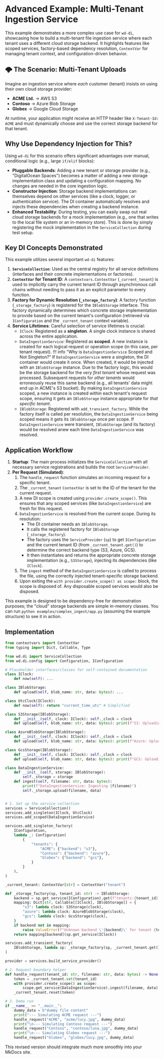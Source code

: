 # Advanced Example: Multi-Tenant Ingestion Service

This example demonstrates a more complex use case for `wd-di`, showcasing how to build a multi-tenant file ingestion service where each tenant uses a different cloud storage backend. It highlights features like scoped services, factory-based dependency resolution, `ContextVar` for managing tenant context, and configuration-driven behavior.

## 🌩️ The Scenario: Multi-Tenant Uploads

Imagine an ingestion service where *each* customer (tenant) insists on using their own cloud storage provider:

- **ACME Ltd.** → AWS S3
- **Contoso** → Azure Blob Storage
- **Globex** → Google Cloud Storage

At runtime, your application might receive an HTTP header like `X-Tenant-Id: ACME` and must dynamically choose and use the correct storage backend for that tenant.



## Why Use Dependency Injection for This?

Using `wd-di` for this scenario offers significant advantages over manual, conditional logic (e.g., large `if/elif` blocks):

-   **Pluggable Backends**: Adding a new tenant or storage provider (e.g., "DigitalOcean Spaces") becomes a matter of adding a new storage implementation class and updating a configuration mapping. No changes are needed in the core ingestion logic.
-   **Constructor Injection**: Storage backend implementations can themselves depend on other services (like a clock, logger, or authentication service). The DI container automatically resolves and injects these dependencies when creating a backend instance.
-   **Enhanced Testability**: During testing, you can easily swap out real cloud storage backends for a mock implementation (e.g., one that writes to the local file system or an in-memory store). This is done by simply registering the mock implementation in the `ServiceCollection` during test setup.

## Key DI Concepts Demonstrated

This example utilizes several important `wd-di` features:

1.  **`ServiceCollection`**: Used as the central registry for all service definitions (interfaces and their concrete implementations or factories).
2.  **`ContextVar` for Tenant ID**: A `contextvars.ContextVar` (`_current_tenant`) is used to implicitly carry the current tenant ID through asynchronous call chains without needing to pass it as an explicit parameter to every function.
3.  **Factory for Dynamic Resolution (`_storage_factory`)**: A factory function (`_storage_factory`) is registered for the `IBlobStorage` interface. This factory dynamically determines which concrete storage implementation to provide based on the current tenant's configuration (retrieved via `IConfiguration` and the `_current_tenant` context variable).
4.  **Service Lifetimes**: Careful selection of service lifetimes is crucial:
    *   `IClock`: Registered as a **singleton**. A single clock instance is shared across the entire application.
    *   `DataIngestionService`: Registered as **scoped**. A new instance is created for each logical request or operation scope (in this case, per tenant request).
        !!! info "Why is `DataIngestionService` Scoped and Not Singleton?"
            If `DataIngestionService` were a singleton, the DI container would create it once. When created, it would be injected with an `IBlobStorage` instance. Due to the factory logic, this would be the storage backend for the *very first tenant* whose request was processed. Subsequent requests for *other tenants* would erroneously reuse this same backend (e.g., all tenants' data might end up in ACME's S3 bucket). By making `DataIngestionService` scoped, a new instance is created within each tenant's request scope, ensuring it gets an `IBlobStorage` instance appropriate for *that specific tenant*.
    *   `IBlobStorage`: Registered with `add_transient_factory`. While the factory itself is called per resolution, the `DataIngestionService` being scoped means it gets its `IBlobStorage` once per scope. If `DataIngestionService` were transient, `IBlobStorage` (and its factory) would be resolved anew each time `DataIngestionService` was resolved.

## Application Workflow

1.  **Startup**: The main process initializes the `ServiceCollection` with all necessary service registrations and builds the root `ServiceProvider`.
2.  **Per Request (Simulated)**:
    1.  The `handle_request` function simulates an incoming request for a specific tenant.
    2.  The `_current_tenant` `ContextVar` is set to the ID of the tenant for the current request.
    3.  A new DI scope is created using `provider.create_scope()`. This ensures that any scoped services (like `DataIngestionService`) are fresh for this request.
    4.  `DataIngestionService` is resolved from the current scope. During its resolution:
        *   The DI container needs an `IBlobStorage`.
        *   It calls the registered factory for `IBlobStorage` (`_storage_factory`).
        *   The factory uses the `ServiceProvider` (`sp`) to get `IConfiguration` and the current tenant ID (from `_current_tenant.get()`) to determine the correct backend type (S3, Azure, GCS).
        *   It then instantiates and returns the appropriate concrete storage implementation (e.g., `S3Storage`), injecting its dependencies (like `IClock`).
    5.  The `ingest` method of the `DataIngestionService` is called to process the file, using the correctly injected tenant-specific storage backend.
    6.  Upon exiting the `with provider.create_scope() as scope:` block, the scope is disposed of. Any disposable scoped services would also be disposed.

This example is designed to be dependency-free for demonstration purposes; the "cloud" storage backends are simple in-memory classes. You can run `python examples/complex_ingest/app.py` (assuming the example structure) to see it in action.

## Implementation

```python
from contextvars import ContextVar
from typing import Dict, Callable, Type

from wd.di import ServiceCollection
from wd.di.config import Configuration, IConfiguration

# Placeholder interfaces/classes for self-contained documentation
class IClock:
    def now(self): ...

class IBlobStorage:
    def upload(self, blob_name: str, data: bytes): ...

class UtcClock(IClock):
    def now(self): return "current_time_utc" # Simplified

class S3Storage(IBlobStorage):
    def __init__(self, clock: IClock): self._clock = clock
    def upload(self, blob_name: str, data: bytes): print(f"S3: Uploading {blob_name} at {self._clock.now()} ({len(data)} bytes)")

class AzureBlobStorage(IBlobStorage):
    def __init__(self, clock: IClock): self._clock = clock
    def upload(self, blob_name: str, data: bytes): print(f"Azure: Uploading {blob_name} at {self._clock.now()} ({len(data)} bytes)")

class GcsStorage(IBlobStorage):
    def __init__(self, clock: IClock): self._clock = clock
    def upload(self, blob_name: str, data: bytes): print(f"GCS: Uploading {blob_name} at {self._clock.now()} ({len(data)} bytes)")

class DataIngestionService:
    def __init__(self, storage: IBlobStorage):
        self._storage = storage
    def ingest(self, filename: str, data: bytes):
        print(f"DataIngestionService: Ingesting {filename}")
        self._storage.upload(filename, data)


# 1. Set up the service collection
services = ServiceCollection()
services.add_singleton(IClock, UtcClock)
services.add_scoped(DataIngestionService)

services.add_singleton_factory(
    IConfiguration,
    lambda _: Configuration(
        {
            "tenants": {
                "ACME": {"backend": "s3"},
                "Contoso": {"backend": "azure"},
                "Globex": {"backend": "gcs"},
            }
        }
    ),
)

_current_tenant: ContextVar[str] = ContextVar("tenant")

def _storage_factory(sp, tenant_id: str) -> IBlobStorage:
    backend = sp.get_service(IConfiguration).get(f"tenants:{tenant_id}:backend")
    mapping: Dict[str, Callable[[IClock], IBlobStorage]] = {
        "s3": lambda clock: S3Storage(clock),
        "azure": lambda clock: AzureBlobStorage(clock),
        "gcs": lambda clock: GcsStorage(clock),
    }
    if backend not in mapping:
        raise ValueError(f"Unknown backend \'{backend}\' for tenant {tenant_id}")
    return mapping[backend](sp.get_service(IClock))

services.add_transient_factory(
    IBlobStorage, lambda sp: _storage_factory(sp, _current_tenant.get())
)

provider = services.build_service_provider()

# 2. Request boundary helper
def handle_request(tenant_id: str, filename: str, data: bytes) -> None:
    token = _current_tenant.set(tenant_id)
    with provider.create_scope() as scope:
        scope.get_service(DataIngestionService).ingest(filename, data)
    _current_tenant.reset(token)

# 3. Demo run
if __name__ == "__main__":
    dummy_data = b"dummy file content"
    print("--- Simulating ACME request ---")
    handle_request("ACME", "acme/lucy.jpg", dummy_data)
    print("\n--- Simulating Contoso request ---")
    handle_request("Contoso", "contoso/luna.jpg", dummy_data)
    print("\n--- Simulating Globex request ---")
    handle_request("Globex", "globex/lucy.jpg", dummy_data)
```

This revised version should integrate much more smoothly into your MkDocs site. 